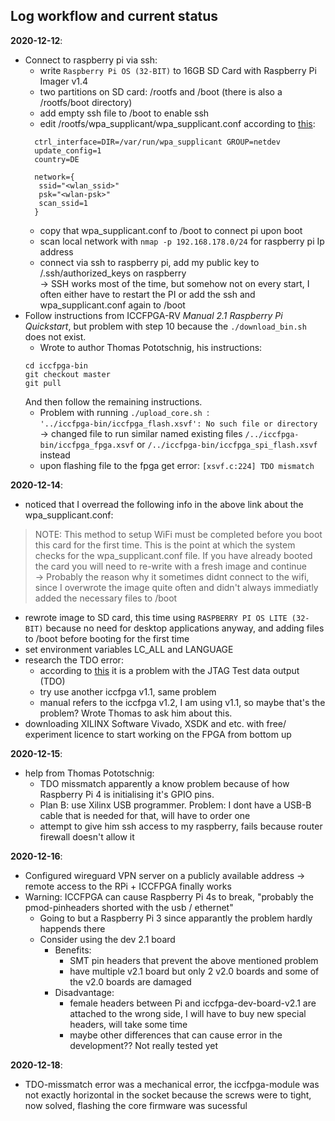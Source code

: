 ## Log workflow and current status

__2020-12-12__:
- Connect to raspberry pi via ssh:
  - write `Raspberry Pi OS (32-BIT)` to 16GB SD Card with Raspberry Pi Imager v1.4
  - two partitions on SD card: /rootfs and /boot (there is also a /rootfs/boot directory)
  - add empty ssh file to /boot to enable ssh
  - edit /rootfs/wpa_supplicant/wpa_supplicant.conf according to [this](https://www.raspberrypi-spy.co.uk/2017/04/manually-setting-up-pi-wifi-using-wpa_supplicant-conf/):
  ```
    ctrl_interface=DIR=/var/run/wpa_supplicant GROUP=netdev
    update_config=1
    country=DE

    network={
     ssid="<wlan_ssid>"
     psk="<wlan-psk>"
     scan_ssid=1
    }

  ```
  - copy that wpa_supplicant.conf to /boot to connect pi upon boot
  - scan local network with `nmap -p 192.168.178.0/24` for raspberry pi Ip address
  - connect via ssh to raspberry pi, add my public key to /.ssh/authorized_keys on raspberry   
    -> SSH works most of the time, but somehow not on every start, I often either have to restart the PI or add the ssh and wpa_supplicant.conf again to /boot
- Follow instructions from ICCFPGA-RV _Manual 2.1 Raspberry Pi Quickstart_, but problem with step 10 because the `./download_bin.sh` does not exist.
  - Wrote to author Thomas Pototschnig, his instructions:
   ```
   cd iccfpga-bin
   git checkout master
   git pull
   ```
   And then follow the remaining instructions.
  - Problem with running `./upload_core.sh `:   
  `'../iccfpga-bin/iccfpga_flash.xsvf': No such file or directory`  
   -> changed file to run similar named existing files `/../iccfpga-bin/iccfpga_fpga.xsvf` or `/../iccfpga-bin/iccfpga_spi_flash.xsvf` instead
  - upon flashing file to the fpga get error: `[xsvf.c:224] TDO mismatch` 

__2020-12-14__:
- noticed that I overread the following info in the above link about the wpa_supplicant.conf:
> NOTE: This method to setup WiFi must be completed before you boot this card for the first time. This is the point at which the system checks for the wpa_supplicant.conf file. If you have already booted the card you will need to re-write with a fresh image and continue  
-> Probably the reason why it sometimes didnt connect to the wifi, since I overwrote the image quite often and didn't always immediatly added the necessary files to /boot
- rewrote image to SD card, this time using `RASPBERRY PI OS LITE (32-BIT)` because no need for desktop applications anyway, and adding files to /boot before booting for the first time
- set environment variables LC_ALL and LANGUAGE 
- research the TDO error:
  - according to [this](https://www.allaboutcircuits.com/technical-articles/introduction-to-jtag-test-access-port-tap/) it is a problem with the JTAG Test data output (TDO)
  - try use another iccfpga v1.1, same problem
  - manual refers to the iccfpga v1.2, I am using v1.1, so maybe that's the problem? Wrote Thomas to ask him about this.
- downloading XILINX Software Vivado, XSDK and etc. with free/ experiment licence to start working on the FPGA from bottom up

__2020-12-15__:
- help from Thomas Pototschnig: 
  - TDO missmatch apparently a know problem because of how Raspberry Pi 4 is initialising it's GPIO pins.
  - Plan B: use Xilinx USB programmer. Problem: I dont have a USB-B cable that is needed for that, will have to order one
  - attempt to give him ssh access to my raspberry, fails because router firewall doesn't allow it  

__2020-12-16__:
- Configured wireguard VPN server on a publicly available address -> remote access to the RPi + ICCFPGA finally works
- Warning: ICCFPGA can cause Raspberry Pi 4s to break, "probably the pmod-pinheaders shorted with the usb / ethernet" 
  - Going to but a Raspberry Pi 3 since apparantly the problem hardly happends there
  - Consider using the dev 2.1 board
    - Benefits: 
       - SMT pin headers that prevent the above mentioned problem
       - have multiple v2.1 board but only 2 v2.0 boards and some of the v2.0 boards are damaged
    - Disadvantage:
       - female headers between Pi and iccfpga-dev-board-v2.1 are attached to the wrong side, I will have to buy new special headers, will take some time
       - maybe other differences that can cause error in the development?? Not really tested yet

__2020-12-18__:
- TDO-missmatch error was a mechanical error, the iccfpga-module was not exactly horizontal in the socket because the screws were to tight, now solved, flashing the core firmware was sucessful

